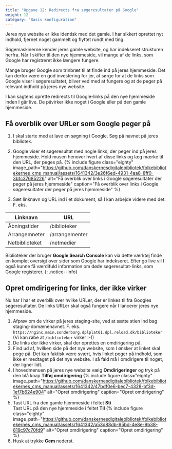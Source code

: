 ```yaml
---
title: "Opgave 12: Redirects fra søgeresultater på Google"
weight: 12
category: "Basis konfiguration"
---
```

Jeres nye website er ikke identisk med det gamle. I har sikkert oprettet nyt indhold, fjernet noget gammelt og flyttet rundt med ting.

Søgemaskinerne kender jeres gamle website, og har indekseret strukturen herfra. Når I skifter til den nye hjemmeside, vil mange af de links, som Google har registreret ikke længere fungere. 

Mange bruger Google som trinbræt til at finde ind på jeres hjemmeside. Det kan derfor være en god investering for jer, at sørge for at de links som Google viser i søgeresultatet, bliver ved med at fungere og at de peger på relevant indhold på jeres nye website.

I kan sagtens oprette redirects til Google-links på den nye hjemmeside inden I går live. De påvirker ikke noget i Google eller på den gamle hjemmeside.

## Få overblik over URLer som Google peger på
1. I skal starte med at lave en søgning i Google. Søg på navnet på jeres bibliotek.
2. Google viser et søgeresultat med nogle links, der peger ind på jeres hjemmeside. Hold musen henover hvert af disse links og læg mærke til den URL, der peges på.
   {% include figure class="eighty" image_path="https://github.com/danskernesdigitalebibliotek/folkebibliotekernes_cms_manual/assets/1641342/3e26f6ed-4931-4aa8-8ff0-3b1c37685226" alt="Få overblik over links i Google søgeresultater der peger på jeres hjemmeside" caption="Få overblik over links i Google søgeresultater der peger på jeres hjemmeside" %}

4. Sæt linknavn og URL ind i et dokument, så I kan arbejde videre med det. F. eks.

|Linknavn|URL|
|---|---|
|Åbningstider|/biblioteker|
|Arrangemneter|/arrangementer|
|Netbiblioteket|/netmedier|

Biblioteker der bruger **Google Search Console** kan via dette værktøj finde en komplet oversigt over sider som Google har indekseret. Efter go live vil I også kunne få værdifuld information om døde søgeresultat-links, som Google registerer.
{: .notice--info}

## Opret omdirigering for links, der ikke virker
Nu har I har et overblik over hvilke URLer, der er linkes til fra Googles søgeresultater. De links URLer skal også fungere når I lancerer jeres nye hjemmeside.
1. Afprøv om de virker på jeres staging-site, ved at sætte stien ind bag staging-domænenavnet. F. eks. `https://nginx.main.sonderborg.dplplat01.dpl.reload.dk/biblioteker`
   (Vi kan røbe at `/biblioteker` virker :-))
2. De links der ikke virker, skal der oprettes en omdirigering på.
3. Find ud af, hvilken side på det nye website, som I ønsker at linket skal pege på. Det kan faktisk være svært, hvis linket peger på indhold, som ikke er medtaget på det nye website. I så fald må I omdirigere til noget, der ligner lidt.
4. I hovedmenuen på jeres nye website vælg **Omdirigeringer** og tryk på den blå knap **Tilføj omdirigering**
   {% include figure class="eighty" image_path="https://github.com/danskernesdigitalebibliotek/folkebibliotekernes_cms_manual/assets/1641342/47bdf0e6-bec7-4328-bf3d-1ef7b624e904" alt="Opret omdirigering" caption="Opret omdirigering" %}
6. Tast URL fra den gamle hjemmeside i feltet **Sti**\
   Tast URL på den nye hjemmeside i feltet **Til**
   {% include figure class="eighty" image_path="https://github.com/danskernesdigitalebibliotek/folkebibliotekernes_cms_manual/assets/1641342/a53d88db-95bd-4e8e-9b38-819c97c70fd9" alt="Opret omdirigering" caption="Opret omdirigering" %}
8. Husk at trykke **Gem** nederst.


